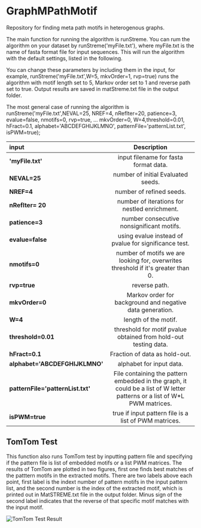 # GraphMPathMotif
Repository for finding meta path motifs in heterogenous graphs.

The main function for running the algorithm is runStreme. You can rum the algorithm on your dataset by runStreme('myFile.txt'), where myFile.txt is the name of fasta format file for input sequences. This will run the algorithm with the default settings, listed in the following.

You can change these parameters  by including them in the input, for example,  runStreme('myFile.txt',W=5, mkvOrder=1, rvp=true) runs the algorithm with motif length set to 5,  Markov order set to 1 and reverse path set to true. Output results are saved in matStreme.txt file in the output folder.

The most general case of running the algorithm is  
runStreme('myFile.txt',NEVAL=25, NREF=4, nRefIter=20, patience=3, evalue=false, nmotifs=0, rvp=true, ...
    mkvOrder=0, W=4,threshold=0.01, hFract=0.1, alphabet='ABCDEFGHIJKLMNO', patternFile='patternList.txt', isPWM=true);
  
  | input       | Description | 
| :---        |    :----:   |  
| **'myFile.txt'**      | input filename for fasta format data.       | 
| **NEVAL=25**  | number of initial Evaluated seeds.        | 
|  **NREF=4**        |    number of refined seeds.  |
|  **nRefIter= 20**   |    number of iterations for nestled enrichment.  |
|  **patience=3**    |    number consecutive nonsignificant motifs.   |
|  **evalue=false**   |    using evalue instead of pvalue for significance test.  |
|  **nmotifs=0**      |    number of motifs we are looking for, overwrites threshold if it's greater than 0.  |
|  **rvp=true**        |   reverse path.  |
 |  **mkvOrder=0**    |    Markov order for background and negative data generation.  |
|  **W=4**             | length of the motif.   |
|  **threshold=0.01**  |  threshold for motif pvalue obtained from hold-out testing data.   |
|  **hFract=0.1**     |   Fraction of data as hold-out.  |
|  **alphabet='ABCDEFGHIJKLMNO'**   |     alphabet for input data.  |
|  **patternFile='patternList.txt'**    | File containing the pattern embedded in the graph, it could be a list of W letter patterns or a list of W*L PWM matrices.  |  
|  **isPWM=true**                |        true if input pattern file is a list of PWM matrices.

## TomTom Test
This function also runs TomTom test by inputting pattern file and specifying if the pattern file is list of embedded motifs or a list PWM matrices. The results of TomTom are plotted in two figures, first one finds best matches of the patttern motifs in the extracted motifs. There are two labels above each point, first label is the indext number of pattern motifs in the input pattern list, and the second number is the index of the extracted motif, which is printed out in MatSTREME.txt file in the output folder. Minus sign of the second label indicates that the reverse of that specific motif matches with the input motif. 

![TomTom Test Result](/doc/tomage.png "Example Output Result")

